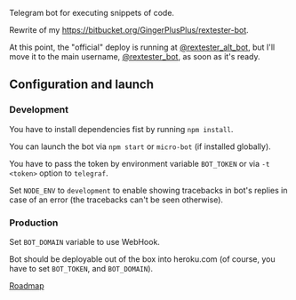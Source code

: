 Telegram bot for executing snippets of code.

Rewrite of my https://bitbucket.org/GingerPlusPlus/rextester-bot.

At this point, the "official" deploy is running at [@rextester_alt_bot],
but I'll move it to the main username, [@rextester_bot], as soon as it's ready.

## Configuration and launch ##

### Development ###

You have to install dependencies fist by running `npm install`.

You can launch the bot via `npm start` or `micro-bot` (if installed globally).

You have to pass the token by environment variable `BOT_TOKEN`
or via `-t <token>` option to `telegraf`.

Set `NODE_ENV` to `development`
to enable showing tracebacks in bot's replies in case of an error
(the tracebacks can't be seen otherwise).


### Production ##

Set `BOT_DOMAIN` variable to use WebHook.

Bot should be deployable out of the box into heroku.com
(of course, you have to set `BOT_TOKEN`, and `BOT_DOMAIN`).

[Roadmap]


[@rextester_alt_bot]: https://t.me/rextester_alt_bot
[@rextester_bot]: https://t.me/rextester_bot
[Roadmap]: https://github.com/wojpawlik/Rextester-bot-v3/projects/1
